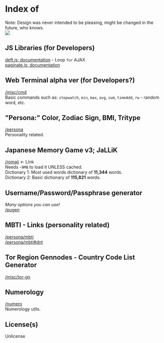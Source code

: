 # Index of
Note: Design was never intended to be pleasing, might be changed in the future, who knows.<br>
<img src="https://api.visitorbadge.io/api/visitors?path=slowsient.github.io&countColor=%2337d67a&style=flat-square&labelStyle=upper">

## JS Libraries (for Developers)
[deft.js; documentation](https://github.com/SlowsieNT/SlowsieNT.github.io/blob/main/js/lib/deft.md) - Loop `for` AJAX<br>
[paginate.js; documentation](https://github.com/SlowsieNT/SlowsieNT.github.io/blob/main/js/lib/paginate.md)<br>

## Web Terminal alpha ver (for Developers?)
[/misc/cmd](https://slowsient.github.io/misc/cmd)<br>
Basic commands such as: `stopwatch`, `min`, `max`, `avg`, `sum`, `timeAdd`, `rw` - random word, etc.<br>

## "Persona:" Color, Zodiac Sign, BMI, Tritype
[/persona](https://slowsient.github.io/persona)<br>
Personality related.<br>

## Japanese Memory Game v3; JaLLiK
[/romaji](https://slowsient.github.io/romaji) <- Link<br>
Needs `~9MB` to load it UNLESS cached.<br>
Dictionary 1: Most used words dictionary of <b>11,344</b> words.<br>
Dictionary 2: Basic dictionary of <b>115,821</b> words.<br>

## Username/Password/Passphrase generator
*Many options you can use!*<br>
[/pugen](https://slowsient.github.io/pugen)<br>

## MBTI - Links (personality related)
[/persona/mbti](https://slowsient.github.io/persona/mbti)<br>
[/persona/mbti#dnt](https://slowsient.github.io/persona/mbti#dnt)<br>

## Tor Region Gennodes - Country Code List Generator
[/misc/tor-gn](https://slowsient.github.io/misc/tor-gn)

## Numerology
[/numero](https://slowsient.github.io/numero)<br>
Numerology utils.

## License(s)
Unlicense<br>
